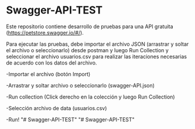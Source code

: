 # Swagger-API-TEST
Este repositorio contiene desarrollo de pruebas para una API gratuita (https://petstore.swagger.io/#/).

Para ejecutar las pruebas, debe importar el archivo JSON (arrastrar y soltar el archivo o seleccionarlo) desde postman y luego Run Collection y seleccionar el archivo usuarios.csv para realizar las iteraciones necesarias de acuerdo con los datos del archivo.

-Importar el archivo (botón Import)

-Arrastrar y soltar archivo o seleccionarlo (swagger-API.json)

-Run collection (Click derecho en la colección y luego Run Collection)

-Selección archivo de data (usuarios.csv)

-Run!
"# Swagger-API-TEST" 
"# Swagger-API-TEST" 
